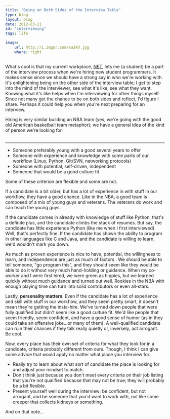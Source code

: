 ```yaml
---
title: "Being on Both Sides of the Interview Table"
type: blog
layout: blog
date: 2012-03-21
id: "interviewing"
tags: life

image:
    url: http://i.imgur.com/saJRV.jpg
    where: right
---
```


What's cool is that my current workplace,
[NET](http://oregonstate.edu/net), lets me (a student) be a part of
the interview process when we're hiring new student programmers.  It
makes sense since we should have a strong say in who we're working
with. It's enlightening being on the other side of the interview
table; I get to step into the mind of the interviewer, see what it's
like, see what they want. Knowing what it's like helps when I'm
interviewing for other things myself. Since not many get the chance to
be on both sides and reflect, I'd figure I share. Perhaps it could
help you when you're next preparing for an interview.

Hiring is very similar building an NBA team (yes, we're going with the
good old American basketball team metaphor); we have a general idea of
the kind of person we're looking for. <br/><br/>

---

- Someone preferably young with a good several years to offer
- Someone with experience and knowledge with some parts of our
  workflow (Linux, Python, Git/SVN, networking protocols)
- Someone with potential, self-driven, independent
- Someone that would be a good culture fit.

Some of these criterion are flexible and some are not.

If a candidate is a bit older, but has a lot of experience in with
stuff in our workflow, they have a good chance. Like in the NBA, a
good team is composed of a mix of young guys and veterans. The
veterans do work and can teach the young guys.

If the candidate comes in already with knowledge of stuff like Python,
that's a definite plus, and the candidate climbs the stack of resumes.
But say, the candidate has little experience Python (like me when
I first interviewed). Well, that's perfectly fine. If the candidate
has shown the ability to program in other languages like C and Java,
and the candidate is willing to learn, we'd wouldn't mark you down.

As much as proven experience is nice to have, potential, the
willingness to learn, and independence are just as much of factors .
We should be able to tell someone, "go program this", and they should
seem like they would be able to do it without very much hand-holding
or guidance. When my co-worker and I were first hired, we were green
as hippies, but we learned quickly without much guidance and turned
out well. Rookies in the NBA with enough playing time can turn into
solid contributors or even all-stars.

Lastly, **personality matters**. Even if the candidate has a lot of
experience and skill with stuff in our workflow, and they seem pretty
smart, it doesn't mean they're getting the insta-hire. We've turned
down people that were fully qualified but didn't seem like a good
culture fit. We'd like people that seem friendly, seem confident, and
have a good sense of humor (as in they could take an offensive
joke...or many of them). A well-qualified candidate can ruin their
chances if they talk really quietly or, inversely, act arrogant. Be
cool.

Now, every place has their own set of criteria for what they look for
in a candidate, criteria probably different from ours. Though, I think
I can give some advice that would apply no matter what place you
interview for.

- Really try to learn about what sort of candidate the place is looking for and
  adjust your mindset to match.
- Don't think just because you don't meet every criteria on their job listing
  that you're not qualified because that may not be true; they will probably be
a bit flexible.
- Present yourself well during the interview; be confident, but not arrogant,
  and be someone that you'd want to work with, not like some creeper that
collects kidneys or something.

And on that note...
